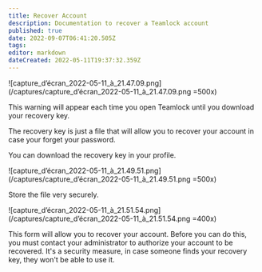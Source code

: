 ```yaml
---
title: Recover Account
description: Documentation to recover a Teamlock account
published: true
date: 2022-09-07T06:41:20.505Z
tags: 
editor: markdown
dateCreated: 2022-05-11T19:37:32.359Z
---
```


![capture_d’écran_2022-05-11_à_21.47.09.png](/captures/capture_d’écran_2022-05-11_à_21.47.09.png =500x)

This warning will appear each time you open Teamlock until you download your recovery key.

The recovery key is just a file that will allow you to recover your account in case your forget your password.

You can download the recovery key in your profile.

![capture_d’écran_2022-05-11_à_21.49.51.png](/captures/capture_d’écran_2022-05-11_à_21.49.51.png =500x)

Store the file very securely.

![capture_d’écran_2022-05-11_à_21.51.54.png](/captures/capture_d’écran_2022-05-11_à_21.51.54.png =400x)

This form will allow you to recover your account.
Before you can do this, you must contact your administrator to authorize your account to be recovered.
It's a security measure, in case someone finds your recovery key, they won't be able to use it.